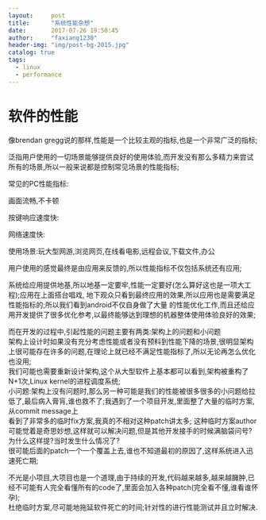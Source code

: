 ```yaml
---
layout:     post
title:      "系统性能杂想"
date:       2017-07-26 19:50:45
author:     "faxiang1230"
header-img: "img/post-bg-2015.jpg"
catalog: true
tags:
  - linux
  - performance
---
```

# 软件的性能
像brendan gregg说的那样,性能是一个比较主观的指标,也是一个非常广泛的指标;  

泛指用户使用的一切场景能够提供良好的使用体验,而开发没有那么多精力来尝试所有的场景,所以一般来说都是控制常见场景的性能指标;  

常见的PC性能指标:  

画面流畅,不卡顿  

按键响应速度快:  

网络速度快:  

使用场景:玩大型网游,浏览网页,在线看电影,远程会议,下载文件,办公  

用户使用的感觉最终是由应用来反馈的,所以性能指标不仅包括系统还有应用;  

系统给应用提供地基,所以地基一定要牢,性能一定要好(怎么算好这也是一项大工程);应用在上面搭台唱戏,
地下观众只看到最终应用的效果,所以应用也是需要满足性能指标的;所以我们看到android不仅自身做了大量
的性能优化工作,而且还给应用开发提供了很多优化参考,以最终能够达到理想的机器整体使用体验良好的效果;  

而在开发的过程中,引起性能的问题主要有两类:架构上的问题和小问题  
架构上设计时如果没有充分考虑性能或者没有预料到性能下降的场景,很明显架构上很可能存在许多的问题,在理论上就已经不满足性能指标了,所以无论再怎么优化也没用;  
我们可能也需要重新设计架构,这个从大型软件上基本都可以看到,架构被重构了N+1次,Linux kernel的进程调度系统;  
小问题:架构上没有问题时,那么另一种可能是我们的性能被很多很多的小问题给拉低了,最后病入膏肓,谁也救不了;我遇到了一个项目开发,里面整了大量的临时方案,从commit message上  
看到了非常多的临时fix方案,我真的不相对这种patch讲太多;
这种临时方案author可能觉着是奇思妙想,这样就可以解决问题,但是其他开发接手的时候满脑袋问号?为什么这样提?当时发生什么情况了?  
很可能后面的patch一个一个覆盖上去,谁也不知道最初的原因了,这样系统进入迅速死亡期;  

不光是小项目,大项目也是一个道理,由于持续的开发,代码越来越多,越来越臃肿,已经不可能有人完全看懂所有的code了,里面会加入各种patch(完全看不懂,谁看谁怀孕);  
杜绝临时方案,尽可能地拖延软件死亡的时间;针对性的进行性能测试并且立时解决.  
